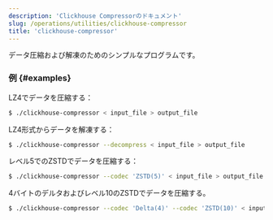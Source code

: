 ```yaml
---
description: 'Clickhouse Compressorのドキュメント'
slug: /operations/utilities/clickhouse-compressor
title: 'clickhouse-compressor'
---
```


データ圧縮および解凍のためのシンプルなプログラムです。

### 例 {#examples}

LZ4でデータを圧縮する：
```bash
$ ./clickhouse-compressor < input_file > output_file
```

LZ4形式からデータを解凍する：
```bash
$ ./clickhouse-compressor --decompress < input_file > output_file
```

レベル5でのZSTDでデータを圧縮する：

```bash
$ ./clickhouse-compressor --codec 'ZSTD(5)' < input_file > output_file
```

4バイトのデルタおよびレベル10のZSTDでデータを圧縮する。

```bash
$ ./clickhouse-compressor --codec 'Delta(4)' --codec 'ZSTD(10)' < input_file > output_file
```
